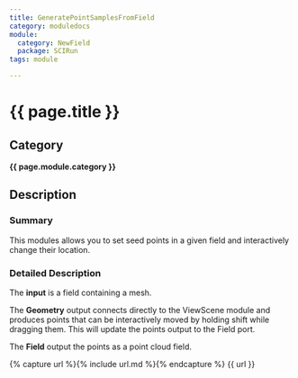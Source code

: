 ```yaml
---
title: GeneratePointSamplesFromField
category: moduledocs
module:
  category: NewField
  package: SCIRun
tags: module

---
```


# {{ page.title }}

## Category

**{{ page.module.category }}**

## Description

### Summary

This modules allows you to set seed points in a given field and interactively change their location.

### Detailed Description

The **input** is a field containing a mesh.

The **Geometry** output connects directly to the ViewScene module and produces points that can be interactively moved by holding shift while dragging them. This will update the points output to the Field port.

The **Field** output the points as a point cloud field.

{% capture url %}{% include url.md %}{% endcapture %}
{{ url }}
